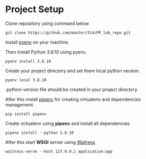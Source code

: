 # Project Setup

Clone repository using command below
```
git clone https://github.com/masterr314/PP_lab_repo.git
```


Install [pyenv](https://github.com/pyenv/pyenv) on your machine.

Then Install Python 3.8.10 using pyenv.
```
pyenv install 3.8.10
```

Create your project directory and set there local python version.
```
pyenv local 3.8.10
```

.python-version file should be created in your project directory.

After this install [pipenv](https://pipenv.pypa.io/en/latest/) for creating virtualenv and dependencies management.
```
pip install pipenv
```

Create virtualenv using **pipenv** and install all dependencies.
```
pipenv install --python 3.8.10
```

After this start **WSGI** server using [Waitress](https://flask.palletsprojects.com/en/2.2.x/deploying/waitress/)
```
waitress-serve --host 127.0.0.1 application:app
```


